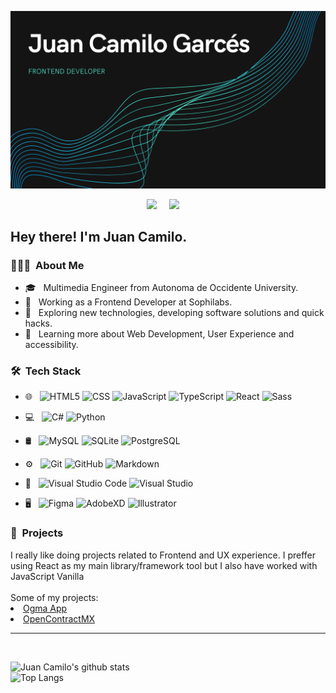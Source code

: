 ![GitHub Header camilogarcesv](https://raw.githubusercontent.com/camilogarcesv/camilogarcesv/main/assets/github-cover.png)
<p align='center'>
  <a href="https://www.linkedin.com/in/juancamilogarcesviveros/"><img src="https://img.shields.io/badge/linkedin-%230077B5.svg?&style=for-the-badge&logo=linkedin&logoColor=white" /></a>&nbsp;&nbsp;&nbsp;&nbsp;
  <a href="https://platzi.com/p/juan-camilo-garces/"><img src="https://img.shields.io/badge/Platzi-98CA3F.svg?&style=for-the-badge&logo=platzi&logoColor=white" /></a>&nbsp;&nbsp;&nbsp;&nbsp;
</p>
<h2> Hey there! I'm Juan Camilo.</h2>

<h3> 👨🏻‍💻 &nbsp;About Me </h3>

- 🎓 &nbsp; Multimedia Engineer from Autonoma de Occidente University.
- 💼 &nbsp; Working as a Frontend Developer at Sophilabs.
- 🤔 &nbsp; Exploring new technologies, developing software solutions and quick hacks.
- 🌱 &nbsp; Learning more about Web Development, User Experience and accessibility.

<h3> 🛠 &nbsp;Tech Stack</h3>

- 🌐 &nbsp;
  ![HTML5](https://img.shields.io/badge/-HTML5-333333?style=flat&logo=HTML5)
  ![CSS](https://img.shields.io/badge/-CSS-333333?style=flat&logo=CSS3&logoColor=1572B6)
  ![JavaScript](https://img.shields.io/badge/-JavaScript-333333?style=flat&logo=javascript)
  ![TypeScript](https://img.shields.io/badge/-TypeScript-333333?style=flat&logo=typescript)
  ![React](https://img.shields.io/badge/-React-333333?style=flat&logo=react)
  ![Sass](https://img.shields.io/badge/-Sass-333333?style=flat&logo=sass)

- 💻 &nbsp;
  ![C#](https://img.shields.io/badge/-C%23-333333?style=flat&logo=c-sharp&logoColor=953dad)
  ![Python](https://img.shields.io/badge/-Python-333333?style=flat&logo=python)
- 🛢 &nbsp;
  ![MySQL](https://img.shields.io/badge/-MySQL-333333?style=flat&logo=mysql)
  ![SQLite](https://img.shields.io/badge/-SQLite-333333?style=flat&logo=sqlite)
  ![PostgreSQL](https://img.shields.io/badge/-PostgreSQL-333333?style=flat&logo=PostgreSQL)
- ⚙️ &nbsp;
  ![Git](https://img.shields.io/badge/-Git-333333?style=flat&logo=git)
  ![GitHub](https://img.shields.io/badge/-GitHub-333333?style=flat&logo=github)
  ![Markdown](https://img.shields.io/badge/-Bitbucket-333333?style=flat&logo=bitbucket)
- 🔧 &nbsp;
  ![Visual Studio Code](https://img.shields.io/badge/-Visual%20Studio%20Code-333333?style=flat&logo=visual-studio-code&logoColor=007ACC)
  ![Visual Studio](https://img.shields.io/badge/-Visual%20Studio-333333?style=flat&logo=visual-studio&logoColor=6a1b9a)
- 🖥 &nbsp;
  ![Figma](https://img.shields.io/badge/-Figma-333333?style=flat&logo=figma)
  ![AdobeXD](https://img.shields.io/badge/-Adobe%20XD-333333?style=flat&logo=adobexd)
  ![Illustrator](https://img.shields.io/badge/-Illustrator-333333?style=flat&logo=adobe-illustrator)

<h3> 🚀 &nbsp;Projects</h3>
I really like doing projects related to Frontend and UX experience. I preffer using React as my main library/framework tool but I also have worked with JavaScript Vanilla<br><br>
Some of my projects:<br>
<li> <a href="https://ogmapp.xyz">Ogma App</a></li>
<li> <a href="https://opencontractmx.netlify.app/">OpenContractMX</a></li>

***

<br/>

![Juan Camilo's github stats](https://github-readme-stats.vercel.app/api?username=camilogarcesv&count_private=true&show_icons=true&theme=buefy&include_all_commits=true)
<br/>
![Top Langs](https://github-readme-stats.vercel.app/api/top-langs/?username=camilogarcesv&theme=buefy&l)






